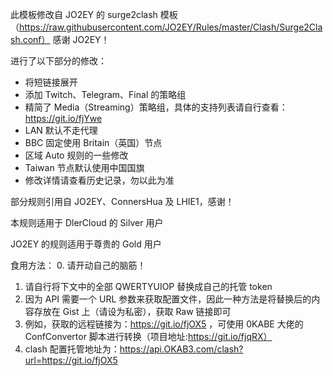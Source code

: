 此模板修改自 JO2EY 的 surge2clash 模板（https://raw.githubusercontent.com/JO2EY/Rules/master/Clash/Surge2Clash.conf）
感谢 JO2EY！


进行了以下部分的修改：
- 将短链接展开
- 添加 Twitch、Telegram、Final 的策略组
- 精简了 Media（Streaming）策略组，具体的支持列表请自行查看：https://git.io/fjYwe
- LAN 默认不走代理
- BBC 固定使用 Britain（英国）节点
- 区域 Auto 规则的一些修改
- Taiwan 节点默认使用中国国旗
- 修改详情请查看历史记录，勿以此为准


部分规则引用自 JO2EY、ConnersHua 及 LHIE1，感谢！


本规则适用于 DlerCloud 的 Silver 用户

JO2EY 的规则适用于尊贵的 Gold 用户


食用方法：
0. 请开动自己的脑筋！
1. 请自行将下文中的全部 QWERTYUIOP 替换成自己的托管 token
2. 因为 API 需要一个 URL 参数来获取配置文件，因此一种方法是将替换后的内容存放在 Gist 上（请设为私密），获取 Raw 链接即可
3. 例如，获取的远程链接为：https://git.io/fjOX5 ，可使用 0KABE 大佬的 ConfConvertor 脚本进行转换（项目地址:https://git.io/fjqRX）
4. clash 配置托管地址为：https://api.OKAB3.com/clash?url=https://git.io/fjOX5
